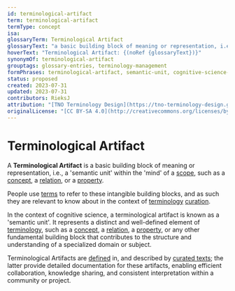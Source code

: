 ```yaml
---
id: terminological-artifact
term: terminological-artifact
termType: concept
isa: 
glossaryTerm: Terminological Artifact
glossaryText: "a basic building block of meaning or representation, i.e., a 'semantic unit' within the 'mind' of a [scope](@), such as a [concept](@), a [relation](@), or a [property](@)."
hoverText: "Terminological Artifact: {(noRef {glossaryText})}"
synonymOf: terminological-artifact
grouptags: glossary-entries, terminology-management
formPhrases: terminological-artifact, semantic-unit, cognitive-science-unit
status: proposed
created: 2023-07-31
updated: 2023-07-31
contributors: RieksJ
attribution: "[TNO Terminology Design](https://tno-terminology-design.github.io/tev2-specifications/docs)"
originalLicense: "[CC BY-SA 4.0](http://creativecommons.org/licenses/by-sa/4.0/?ref=chooser-v1)"
---
```


# Terminological Artifact

A **Terminological Artifact** is a basic building block of meaning or representation, i.e., a 'semantic unit' within the 'mind' of a [scope](@), such as a [concept](@), a [relation](@), or a [property](@).

People use [terms](@) to refer to these intangible building blocks, and as such they are relevant to know about in the context of [terminology](@) [curation](@).

In the context of cognitive science, a terminological artifact is known as a 'semantic unit'. It represents a distinct and well-defined element of [terminology](@), such as a [concept](@), a [relation](@), a [property](@), or any other fundamental building block that contributes to the structure and understanding of a specialized domain or subject.

Terminological Artifacts are [defined](@) in, and described by [curated texts](@); the latter provide detailed documentation for these artifacts, enabling efficient collaboration, knowledge sharing, and consistent interpretation within a community or project.


